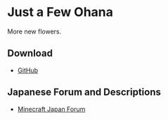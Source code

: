 # Just a Few Ohana
More new flowers.
## Download
- [GitHub](https://github.com/Mechalopa/Just-a-Few-Ohana/releases)
## Japanese Forum and Descriptions
- [Minecraft Japan Forum](https://forum.civa.jp/viewtopic.php?f=3&t=750)
